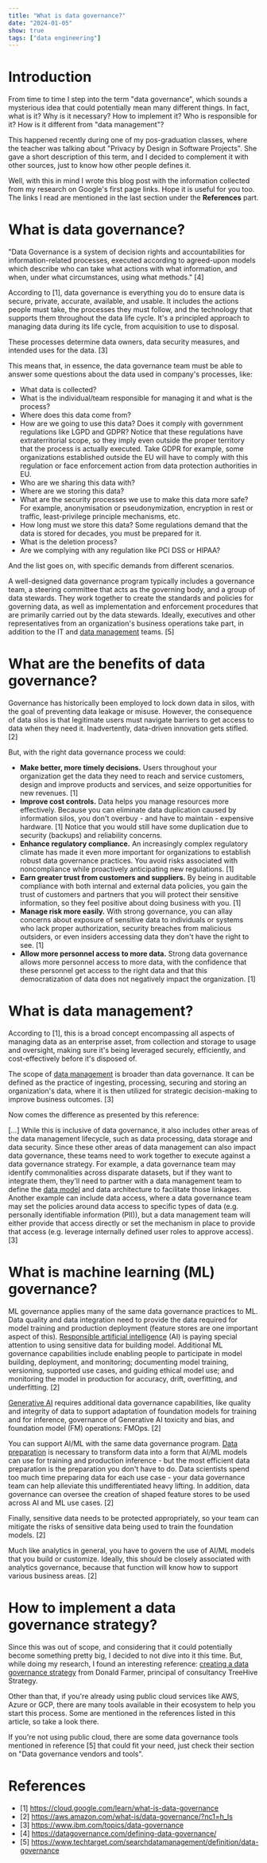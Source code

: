 ```yaml
---
title: "What is data governance?"
date: "2024-01-05"
show: true
tags: ["data engineering"]
---
```


# Introduction

From time to time I step into the term "data governance", which sounds a mysterious idea that could potentially mean many different things. In fact, what is it? Why is it necessary? How to implement it? Who is responsible for it? How is it different from "data management"?

This happened recently during one of my pos-graduation classes, where the teacher was talking about "Privacy by Design in Software Projects". She gave a short description of this term, and I decided to complement it with other sources, just to know how other people defines it.

Well, with this in mind I wrote this blog post with the information collected from my research on Google's first page links. Hope it is useful for you too. The links I read are mentioned in the last section under the **References** part.

# What is data governance?

"Data Governance is a system of decision rights and accountabilities for information-related processes, executed according to agreed-upon models which describe who can take what actions with what information, and when, under what circumstances, using what methods." [4]

According to [1], data governance is everything you do to ensure data is secure, private, accurate, available, and usable. It includes the actions people must take, the processes they must follow, and the technology that supports them throughout the data life cycle. It's a principled approach to managing data during its life cycle, from acquisition to use to disposal.

These processes determine data owners, data security measures, and intended uses for the data. [3]

This means that, in essence, the data governance team must be able to answer some questions about the data used in company's processes, like:

-   What data is collected?
-   What is the individual/team responsible for managing it and what is the process?
-   Where does this data come from?
-   How are we going to use this data? Does it comply with government regulations like LGPD and GDPR? Notice that these regulations have extraterritorial scope, so they imply even outside the proper territory that the process is actually executed. Take GDPR for example, some organizations established outside the EU will have to comply with this regulation or face enforcement action from data protection authorities in EU.
-   Who are we sharing this data with?
-   Where are we storing this data?
-   What are the security processes we use to make this data more safe? For example, anonymisation or pseudonymization, encryption in rest or traffic, least-privilege principle mechanisms, etc.
-   How long must we store this data? Some regulations demand that the data is stored for decades, you must be prepared for it.
-   What is the deletion process?
-   Are we complying with any regulation like PCI DSS or HIPAA?

And the list goes on, with specific demands from different scenarios.

A well-designed data governance program typically includes a governance team, a steering committee that acts as the governing body, and a group of data stewards. They work together to create the standards and policies for governing data, as well as implementation and enforcement procedures that are primarily carried out by the data stewards. Ideally, executives and other representatives from an organization's business operations take part, in addition to the IT and [data management](https://www.techtarget.com/searchdatamanagement/definition/data-management) teams. [5]

# What are the benefits of data governance?

Governance has historically been employed to lock down data in silos, with the goal of preventing data leakage or misuse. However, the consequence of data silos is that legitimate users must navigate barriers to get access to data when they need it. Inadvertently, data-driven innovation gets stifled. [2]

But, with the right data governance process we could:

-   **Make better, more timely decisions.** Users throughout your organization get the data they need to reach and service customers, design and improve products and services, and seize opportunities for new revenues. [1]
-   **Improve cost controls.** Data helps you manage resources more effectively. Because you can eliminate data duplication caused by information silos, you don't overbuy - and have to maintain - expensive hardware. [1] Notice that you would still have some duplication due to security (backups) and reliability concerns.
-   **Enhance regulatory compliance.** An increasingly complex regulatory climate has made it even more important for organizations to establish robust data governance practices. You avoid risks associated with noncompliance while proactively anticipating new regulations. [1]
-   **Earn greater trust from customers and suppliers.** By being in auditable compliance with both internal and external data policies, you gain the trust of customers and partners that you will protect their sensitive information, so they feel positive about doing business with you. [1]
-   **Manage risk more easily.** With strong governance, you can allay concerns about exposure of sensitive data to individuals or systems who lack proper authorization, security breaches from malicious outsiders, or even insiders accessing data they don't have the right to see. [1]
-   **Allow more personnel access to more data.** Strong data governance allows more personnel access to more data, with the confidence that these personnel get access to the right data and that this democratization of data does not negatively impact the organization. [1]

# What is data management?

According to [1], this is a broad concept encompassing all aspects of managing data as an enterprise asset, from collection and storage to usage and oversight, making sure it's being leveraged securely, efficiently, and cost-effectively before it's disposed of.

The scope of [data management](https://www.ibm.com/topics/data-management) is broader than data governance. It can be defined as the practice of ingesting, processing, securing and storing an organization's data, where it is then utilized for strategic decision-making to improve business outcomes. [3]

Now comes the difference as presented by this reference:

[&#x2026;] While this is inclusive of data governance, it also includes other areas of the data management lifecycle, such as data processing, data storage and data security. Since these other areas of data management can also impact data governance, these teams need to work together to execute against a data governance strategy. For example, a data governance team may identify commonalities across disparate datasets, but if they want to integrate them, they'll need to partner with a data management team to define the [data model](https://www.ibm.com/topics/data-modeling) and data architecture to facilitate those linkages. Another example can include data access, where a data governance team may set the policies around data access to specific types of data (e.g. personally identifiable information (PII)), but a data management team will either provide that access directly or set the mechanism in place to provide that access (e.g. leverage internally defined user roles to approve access). [3]

# What is machine learning (ML) governance?

ML governance applies many of the same data governance practices to ML. Data quality and data integration need to provide the data required for model training and production deployment (feature stores are one important aspect of this). [Responsible artificial intelligence](https://aws.amazon.com/machine-learning/responsible-ai/) (AI) is paying special attention to using sensitive data for building model. Additional ML governance capabilities include enabling people to participate in model building, deployment, and monitoring; documenting model training, versioning, supported use cases, and guiding ethical model use; and monitoring the model in production for accuracy, drift, overfitting, and underfitting. [2]

[Generative AI](https://aws.amazon.com/what-is/generative-ai/) requires additional data governance capabilities, like quality and integrity of data to support adaptation of foundation models for training and for inference, governance of Generative AI toxicity and bias, and foundation model (FM) operations: FMOps. [2]

You can support AI/ML with the same data governance program. [Data preparation](https://aws.amazon.com/what-is/data-preparation/) is necessary to transform data into a form that AI/ML models can use for training and production inference - but the most efficient data preparation is the preparation you don't have to do. Data scientists spend too much time preparing data for each use case - your data governance team can help alleviate this undifferentiated heavy lifting. In addition, data governance can oversee the creation of shaped feature stores to be used across AI and ML use cases. [2]

Finally, sensitive data needs to be protected appropriately, so your team can mitigate the risks of sensitive data being used to train the foundation models. [2]

Much like analytics in general, you have to govern the use of AI/ML models that you build or customize. Ideally, this should be closely associated with analytics governance, because that function will know how to support various business areas. [2]

# How to implement a data governance strategy?

Since this was out of scope, and considering that it could potentially become something pretty big, I decided to not dive into it this time. But, while doing my research, I found an interesting reference: [creating a data governance strategy](https://www.techtarget.com/searchdatamanagement/tip/6-key-steps-to-develop-a-data-governance-strategy) from Donald Farmer, principal of consultancy TreeHive Strategy.

Other than that, if you're already using public cloud services like AWS, Azure or GCP, there are many tools available in their ecosystem to help you start this process. Some are mentioned in the references listed in this article, so take a look there.

If you're not using public cloud, there are some data governance tools mentioned in reference [5] that could fit your need, just check their section on "Data governance vendors and tools".

# References

-   [1] <https://cloud.google.com/learn/what-is-data-governance>
-   [2] <https://aws.amazon.com/what-is/data-governance/?nc1=h_ls>
-   [3] <https://www.ibm.com/topics/data-governance>
-   [4] <https://datagovernance.com/defining-data-governance/>
-   [5] <https://www.techtarget.com/searchdatamanagement/definition/data-governance>
